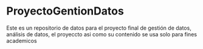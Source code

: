 # ProyectoGentionDatos
Este es un repositorio de datos para el proyecto final de  gestión de datos, análisis de datos, el proyeccto asi como su contenido se usa
solo para fines academicos

